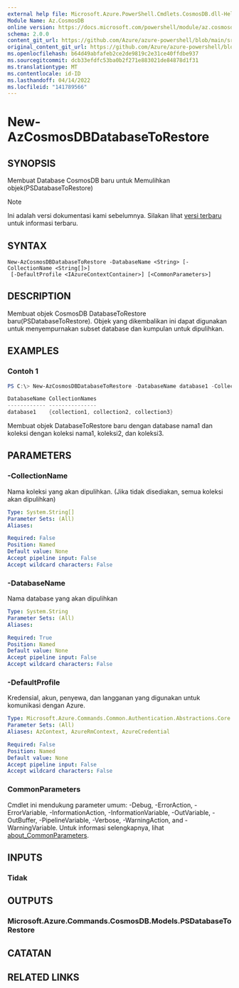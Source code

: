 ```yaml
---
external help file: Microsoft.Azure.PowerShell.Cmdlets.CosmosDB.dll-Help.xml
Module Name: Az.CosmosDB
online version: https://docs.microsoft.com/powershell/module/az.cosmosdb/new-azcosmosdbdatabasetorestore
schema: 2.0.0
content_git_url: https://github.com/Azure/azure-powershell/blob/main/src/CosmosDB/CosmosDB/help/New-AzCosmosDBDatabaseToRestore.md
original_content_git_url: https://github.com/Azure/azure-powershell/blob/main/src/CosmosDB/CosmosDB/help/New-AzCosmosDBDatabaseToRestore.md
ms.openlocfilehash: b64d49abfafeb2ce2de9819c2e31ce40ffdbe937
ms.sourcegitcommit: dcb33efdfc53ba0b2f271e883021de84878d1f31
ms.translationtype: MT
ms.contentlocale: id-ID
ms.lasthandoff: 04/14/2022
ms.locfileid: "141789566"
---
```

# New-AzCosmosDBDatabaseToRestore

## SYNOPSIS
Membuat Database CosmosDB baru untuk Memulihkan objek(PSDatabaseToRestore)

> [!NOTE]
>Ini adalah versi dokumentasi kami sebelumnya. Silakan lihat [versi terbaru](/powershell/module/az.cosmosdb/new-azcosmosdbdatabasetorestore) untuk informasi terbaru.

## SYNTAX

```
New-AzCosmosDBDatabaseToRestore -DatabaseName <String> [-CollectionName <String[]>]
 [-DefaultProfile <IAzureContextContainer>] [<CommonParameters>]
```

## DESCRIPTION
Membuat objek CosmosDB DatabaseToRestore baru(PSDatabaseToRestore). Objek yang dikembalikan ini dapat digunakan untuk menyempurnakan subset database dan kumpulan untuk dipulihkan.

## EXAMPLES

### Contoh 1
```powershell
PS C:\> New-AzCosmosDBDatabaseToRestore -DatabaseName database1 -CollectionName collection1,collection2,collection3

DatabaseName CollectionNames
------------ ---------------
database1    {collection1, collection2, collection3}
```

Membuat objek DatabaseToRestore baru dengan database nama1 dan koleksi dengan koleksi nama1, koleksi2, dan koleksi3.

## PARAMETERS

### -CollectionName
Nama koleksi yang akan dipulihkan.
(Jika tidak disediakan, semua koleksi akan dipulihkan)

```yaml
Type: System.String[]
Parameter Sets: (All)
Aliases:

Required: False
Position: Named
Default value: None
Accept pipeline input: False
Accept wildcard characters: False
```

### -DatabaseName
Nama database yang akan dipulihkan

```yaml
Type: System.String
Parameter Sets: (All)
Aliases:

Required: True
Position: Named
Default value: None
Accept pipeline input: False
Accept wildcard characters: False
```

### -DefaultProfile
Kredensial, akun, penyewa, dan langganan yang digunakan untuk komunikasi dengan Azure.

```yaml
Type: Microsoft.Azure.Commands.Common.Authentication.Abstractions.Core.IAzureContextContainer
Parameter Sets: (All)
Aliases: AzContext, AzureRmContext, AzureCredential

Required: False
Position: Named
Default value: None
Accept pipeline input: False
Accept wildcard characters: False
```

### CommonParameters
Cmdlet ini mendukung parameter umum: -Debug, -ErrorAction, -ErrorVariable, -InformationAction, -InformationVariable, -OutVariable, -OutBuffer, -PipelineVariable, -Verbose, -WarningAction, and -WarningVariable. Untuk informasi selengkapnya, lihat [about_CommonParameters](http://go.microsoft.com/fwlink/?LinkID=113216).

## INPUTS

### Tidak

## OUTPUTS

### Microsoft.Azure.Commands.CosmosDB.Models.PSDatabaseToRestore

## CATATAN

## RELATED LINKS
